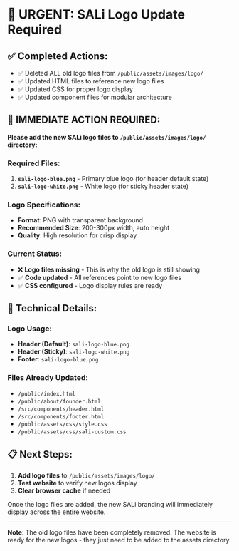 # 🚨 URGENT: SALi Logo Update Required

## ✅ Completed Actions:
- ✅ Deleted ALL old logo files from `/public/assets/images/logo/`
- ✅ Updated HTML files to reference new logo files
- ✅ Updated CSS for proper logo display
- ✅ Updated component files for modular architecture

## 🎯 IMMEDIATE ACTION REQUIRED:

**Please add the new SALi logo files to `/public/assets/images/logo/` directory:**

### Required Files:
1. **`sali-logo-blue.png`** - Primary blue logo (for header default state)
2. **`sali-logo-white.png`** - White logo (for sticky header state)

### Logo Specifications:
- **Format**: PNG with transparent background
- **Recommended Size**: 200-300px width, auto height
- **Quality**: High resolution for crisp display

### Current Status:
- ❌ **Logo files missing** - This is why the old logo is still showing
- ✅ **Code updated** - All references point to new logo files
- ✅ **CSS configured** - Logo display rules are ready

## 🔧 Technical Details:

### Logo Usage:
- **Header (Default)**: `sali-logo-blue.png`
- **Header (Sticky)**: `sali-logo-white.png` 
- **Footer**: `sali-logo-blue.png`

### Files Already Updated:
- `/public/index.html`
- `/public/about/founder.html`
- `/src/components/header.html`
- `/src/components/footer.html`
- `/public/assets/css/style.css`
- `/public/assets/css/sali-custom.css`

## 📋 Next Steps:
1. **Add logo files** to `/public/assets/images/logo/`
2. **Test website** to verify new logos display
3. **Clear browser cache** if needed

Once the logo files are added, the new SALi branding will immediately display across the entire website.

---
**Note**: The old logo files have been completely removed. The website is ready for the new logos - they just need to be added to the assets directory.
